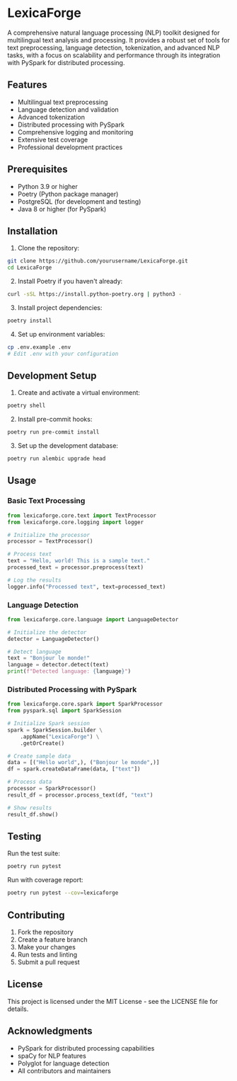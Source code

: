 # LexicaForge

A comprehensive natural language processing (NLP) toolkit designed for multilingual text analysis and processing. It provides a robust set of tools for text preprocessing, language detection, tokenization, and advanced NLP tasks, with a focus on scalability and performance through its integration with PySpark for distributed processing.

## Features

- Multilingual text preprocessing
- Language detection and validation
- Advanced tokenization
- Distributed processing with PySpark
- Comprehensive logging and monitoring
- Extensive test coverage
- Professional development practices

## Prerequisites

- Python 3.9 or higher
- Poetry (Python package manager)
- PostgreSQL (for development and testing)
- Java 8 or higher (for PySpark)

## Installation

1. Clone the repository:
```bash
git clone https://github.com/yourusername/LexicaForge.git
cd LexicaForge
```

2. Install Poetry if you haven't already:
```bash
curl -sSL https://install.python-poetry.org | python3 -
```

3. Install project dependencies:
```bash
poetry install
```

4. Set up environment variables:
```bash
cp .env.example .env
# Edit .env with your configuration
```

## Development Setup

1. Create and activate a virtual environment:
```bash
poetry shell
```

2. Install pre-commit hooks:
```bash
poetry run pre-commit install
```

3. Set up the development database:
```bash
poetry run alembic upgrade head
```

## Usage

### Basic Text Processing

```python
from lexicaforge.core.text import TextProcessor
from lexicaforge.core.logging import logger

# Initialize the processor
processor = TextProcessor()

# Process text
text = "Hello, world! This is a sample text."
processed_text = processor.preprocess(text)

# Log the results
logger.info("Processed text", text=processed_text)
```

### Language Detection

```python
from lexicaforge.core.language import LanguageDetector

# Initialize the detector
detector = LanguageDetector()

# Detect language
text = "Bonjour le monde!"
language = detector.detect(text)
print(f"Detected language: {language}")
```

### Distributed Processing with PySpark

```python
from lexicaforge.core.spark import SparkProcessor
from pyspark.sql import SparkSession

# Initialize Spark session
spark = SparkSession.builder \
    .appName("LexicaForge") \
    .getOrCreate()

# Create sample data
data = [("Hello world",), ("Bonjour le monde",)]
df = spark.createDataFrame(data, ["text"])

# Process data
processor = SparkProcessor()
result_df = processor.process_text(df, "text")

# Show results
result_df.show()
```

## Testing

Run the test suite:
```bash
poetry run pytest
```

Run with coverage report:
```bash
poetry run pytest --cov=lexicaforge
```

## Contributing

1. Fork the repository
2. Create a feature branch
3. Make your changes
4. Run tests and linting
5. Submit a pull request

## License

This project is licensed under the MIT License - see the LICENSE file for details.

## Acknowledgments

- PySpark for distributed processing capabilities
- spaCy for NLP features
- Polyglot for language detection
- All contributors and maintainers